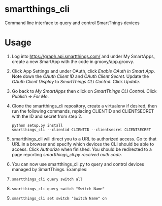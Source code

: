 # smartthings_cli
Command line interface to query and control SmartThings devices

# Usage
1. Log into https://graph.api.smartthings.com/ and under My SmartApps, create a new SmartApp with the code in groovy/app.groovy.
2. Click App Settings and under OAuth, click _Enable OAuth in Smart App_. Note down the _OAuth Client ID_ and _OAuth Client Secret_. Update the _OAuth Client Display_ to _SmartThings CLI Control_. Click _Update_.
3. Go back to _My SmartApps_ then click on _SmartThings CLI Control_. Click _Publish_ => _For Me_.
4. Clone the smartthings_cli repository, create a virtualenv if desired, then run the following commands, replacing CLIENTID and CLIENTSECRET with the ID and secret from step 2.

    ```
    python setup.py install
    smartthings_cli --clientid CLIENTID --clientsecret CLIENTSECRET
    ```

5. smartthings_cli will direct you to a URL to authorized access. Go to that URL in a browser and specify which devices the CLI should be able to access. Click _Authorize_ when finished. You should be redirected to a page reporting _smartthings_cli.py received auth code_.
6. You can now use smartthings_cli.py to query and control devices managed by SmartThings. Examples:
  1. `smartthings_cli query switch all`
  2. `smartthings_cli query switch "Switch Name"`
  3. `smartthings_cli set switch "Switch Name" on`

